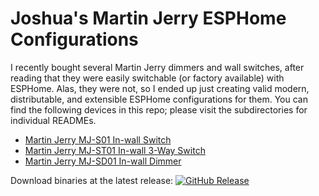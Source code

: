 # Joshua's Martin Jerry ESPHome Configurations

I recently bought several Martin Jerry dimmers and wall switches, after reading that they were easily switchable (or factory available) with ESPHome. Alas, they were not, so I ended up just creating valid modern, distributable, and extensible ESPHome configurations for them. You can find the following devices in this repo; please visit the subdirectories for individual READMEs.

* [Martin Jerry MJ-S01 In-wall Switch](/mj-s01)
* [Martin Jerry MJ-ST01 In-wall 3-Way Switch](/mj-st01)
* [Martin Jerry MJ-SD01 In-wall Dimmer](/mj-sd01)

Download binaries at the latest release: <a href="https://github.com/joshuaboniface/martinjerry-esphome/releases"><img alt="GitHub Release" src="https://img.shields.io/github/v/release/joshuaboniface/martinjerry-esphome"></a>
